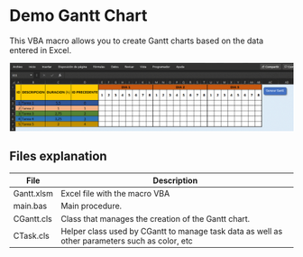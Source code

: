 # Demo Gantt Chart

This VBA macro allows you to create Gantt charts based on the data entered in Excel.


![Gantt Gif](https://github.com/josemaria500/VBA/blob/main/Demo_Gantt/GIF_Gantt.gif)

## Files explanation
| File | Description |
| ------ | ------ |
| Gantt.xlsm | Excel file with the macro VBA |
| main.bas | Main procedure. |
| CGantt.cls | Class that manages the creation of the Gantt chart.|
| CTask.cls | Helper class used by CGantt to manage task data as well as other parameters such as color, etc |

 
 